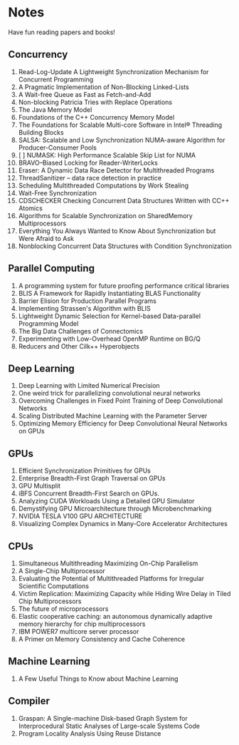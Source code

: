 # Notes

Have fun reading papers and books!

## Concurrency

1. Read-Log-Update A Lightweight Synchronization Mechanism for Concurrent Programming
2. A Pragmatic Implementation of Non-Blocking Linked-Lists
3. A Wait-free Queue as Fast as Fetch-and-Add
4. Non-blocking Patricia Tries with Replace Operations
5. The Java Memory Model
6. Foundations of the C++ Concurrency Memory Model
7. The Foundations for Scalable Multi-core Software in Intel® Threading Building Blocks
8. SALSA: Scalable and Low Synchronization NUMA-aware Algorithm for Producer-Consumer Pools
9. [ ] NUMASK: High Performance Scalable Skip List for NUMA
10. BRAVO–Biased Locking for Reader-WriterLocks
11. Eraser: A Dynamic Data Race Detector for Multithreaded Programs
12. ThreadSanitizer – data race detection in practice
13. Scheduling Multithreaded Computations by Work Stealing
14. Wait-Free Synchronization
15. CDSCHECKER Checking Concurrent Data Structures Written with CC++ Atomics
16. Algorithms for Scalable Synchronization on SharedMemory Multiprocessors
17. Everything You Always Wanted to Know About Synchronization but Were Afraid to Ask
18. Nonblocking Concurrent Data Structures with Condition Synchronization

## Parallel Computing

1. A programming system for future proofing performance critical libraries
2. BLIS A Framework for Rapidly Instantiating BLAS Functionality
3. Barrier Elision for Production Parallel Programs
4. Implementing Strassen's Algorithm with BLIS
5. Lightweight Dynamic Selection for Kernel-based Data-parallel Programming Model
6. The Big Data Challenges of Connectomics
7. Experimenting with Low-Overhead OpenMP Runtime on BG/Q
8. Reducers and Other Cilk++ Hyperobjects

## Deep Learning
 
1. Deep Learning with Limited Numerical Precision
2. One weird trick for parallelizing convolutional neural networks
3. Overcoming Challenges in Fixed Point Training of Deep Convolutional Networks
4. Scaling Distributed Machine Learning with the Parameter Server
5. Optimizing Memory Efficiency for Deep Convolutional Neural Networks on GPUs

## GPUs

1. Efficient Synchronization Primitives for GPUs
2. Enterprise Breadth-First Graph Traversal on GPUs
3. GPU Multisplit
4. iBFS Concurrent Breadth-First Search on GPUs.
5. Analyzing CUDA Workloads Using a Detailed GPU Simulator
6. Demystifying GPU Microarchitecture through Microbenchmarking
7. NVIDIA TESLA V100 GPU ARCHITECTURE
8. Visualizing Complex Dynamics in Many-Core Accelerator Architectures

## CPUs

1. Simultaneous Multithreading Maximizing On-Chip Parallelism
2. A Single-Chip Multiprocessor
3. Evaluating the Potential of Multithreaded Platforms for Irregular Scientific Computations
4. Victim Replication: Maximizing Capacity while Hiding Wire Delay in Tiled Chip Multiprocessors
5. The future of microprocessors
6. Elastic cooperative caching: an autonomous dynamically adaptive memory hierarchy for chip multiprocessors
7. IBM POWER7 multicore server processor
8. A Primer on Memory Consistency and Cache Coherence

## Machine Learning

1. A Few Useful Things to Know about Machine Learning

## Compiler

1. Graspan: A Single-machine Disk-based Graph System for Interprocedural Static Analyses of Large-scale Systems Code
2. Program Locality Analysis Using Reuse Distance
